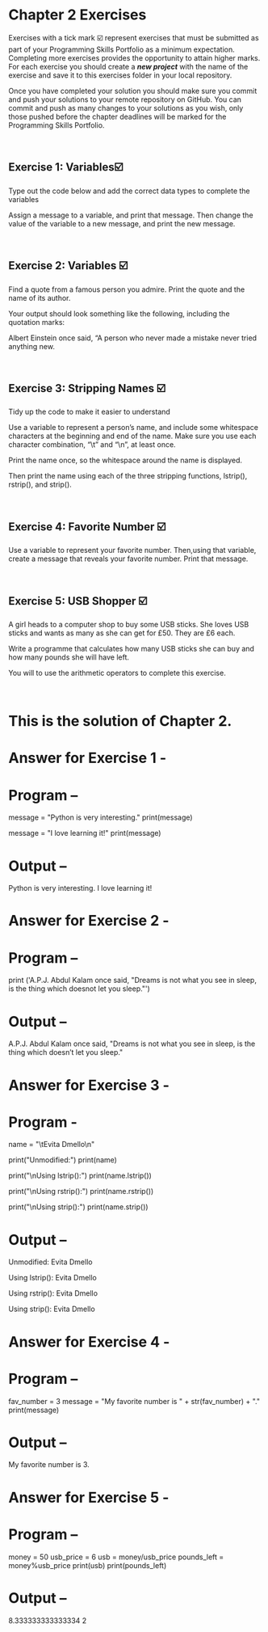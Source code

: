 # Chapter 2 Exercises

Exercises with a tick mark :ballot_box_with_check: represent exercises that must be submitted as part of your Programming Skills Portfolio as a minimum expectation. Completing more exercises provides the opportunity to attain higher marks. For each exercise you should create a _**new project**_ with the name of the exercise and save it to this exercises folder in your local repository.

Once you have completed your solution you should make sure you commit and push your solutions to your remote repository on GitHub. You can commit and push as many changes to your solutions as you wish, only those pushed before the chapter deadlines will be marked for the Programming Skills Portfolio.  


&nbsp;

## Exercise 1: Variables:ballot_box_with_check:

Type out the code below and add the correct data types to complete the variables

Assign a message to a variable, and print that message.
Then change the value of the variable to a new message, and print the new
message.

&nbsp;
&nbsp;
&nbsp;
## Exercise 2: Variables :ballot_box_with_check:

Find a quote from a famous person you admire. Print the quote and the name of its author. 

Your output should look something like the following, including the quotation marks:

Albert Einstein once said, “A person who never made a mistake never tried anything new.


&nbsp;
&nbsp;
&nbsp;
## Exercise 3: Stripping Names :ballot_box_with_check:

Tidy up the code to make it easier to understand

Use a variable to represent a person’s name, and include some whitespace characters at the beginning and end of the name. Make sure you use each character combination, “\t” and “\n”, at least once.

Print the name once, so the whitespace around the name is displayed. 

Then print the name using each of the three stripping functions, lstrip(), rstrip(), and strip().


&nbsp;
&nbsp;
&nbsp;
## Exercise 4: Favorite Number :ballot_box_with_check:
Use a variable to represent your favorite number. Then,using that variable, create a message that reveals your favorite number. Print
that message.

&nbsp;
&nbsp;
&nbsp;

## Exercise 5: USB Shopper :ballot_box_with_check:

A girl heads to a computer shop to buy some USB sticks. She loves USB sticks and wants as many as she can get for £50. They are £6 each.

Write a programme that calculates how many USB sticks she can buy and how many pounds she will have left.

You will to use the arithmetic operators to complete this exercise.

&nbsp;
&nbsp;
&nbsp;

# This is the solution of Chapter 2.

# Answer for Exercise 1 -

# Program – 
message = "Python is very interesting."
print(message)

message = "I love learning it!"
print(message)

# Output – 
Python is very interesting.
I love learning it!

# Answer for Exercise 2 -

# Program – 
print ('A.P.J. Abdul Kalam once said, "Dreams is not what you see in sleep, is the thing which doesnot let you sleep."')

# Output – 
A.P.J. Abdul Kalam once said, "Dreams is not what you see in sleep, is the thing which doesn’t let you sleep."

# Answer for Exercise 3 -

# Program - 
name = "\tEvita Dmello\n"

print("Unmodified:")
print(name)

print("\nUsing lstrip():")
print(name.lstrip())

print("\nUsing rstrip():")
print(name.rstrip())

print("\nUsing strip():")
print(name.strip())

# Output – 
Unmodified:
	Evita Dmello


Using lstrip():
Evita Dmello


Using rstrip():
	Evita Dmello

Using strip():
Evita Dmello

# Answer for Exercise 4 - 

# Program –
fav_number = 3
message = "My favorite number is " + str(fav_number) + "."
print(message)

# Output – 
My favorite number is 3.

# Answer for Exercise 5 -

# Program –
money = 50
usb_price = 6
usb = money/usb_price
pounds_left = money%usb_price
print(usb)
print(pounds_left)

# Output – 
8.333333333333334
2



